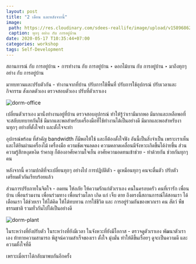 ```yaml
---
layout: post
title: "2 เดือน และหลังจากนี้"
image:
 path: https://res.cloudinary.com/sdees-reallife/image/upload/v1589686213/IMG_1920.jpg
 caption: ทุกๆ อย่าง กับ การอยู่บ้าน
date: 2020-05-17 T10:35:44+07:00
categories: workshop
tags: Self-Development
---
```

สถานการณ์ กับ การอยู่บ้าน ‣ การทำงาน กับ การอยู่บ้าน ‣ ดอกไม้บาน กับ การอยู่บ้าน ‣ มาถึงทุกๆ อย่าง กับ การอยู่บ้าน

มาทบทวนและปรับตัวกัน - ทำงานจากที่บ้าน ปรับการใช้พื้นที่ ปรับการใช้อุปกรณ์ ปรับเวลาและกิจกรรม สังเกตตัวเอง ตรวจสอบตัวเอง ปรับที่ตัวเราเอง

![dorm-office](https://res.cloudinary.com/sdees-reallife/image/upload/c_scale,w_600/v1576681763/IMG_20191217_204153.jpg)

เปลี่ยนตัวเราเอง มานั่งทำงานอยู่ที่บ้าน ตรวจสอบอุปกรณ์ ทำให้รู้ว่าเรามีมากพอ มีมากและเหลือพอที่จะสลับบทบาทกันใช้ มีมากและพอสำหรับเครื่องมือที่ใช้ทำงานได้เป็นอย่างดี มีมากและพอสำหรับงานทุกๆ อย่างที่ตั้งใจทำ และตั้งใจจะทำ

อุปกรณ์พร้อม ที่สำคัญ bandwidth ก็มีพอให้ใช้ และก็ต้องตั้งใจฟัง อันนี้เป็นสิ่งจำเป็น เพราะเราเห็นและได้ยินผ่านเครื่องไม้ เครื่องมือ ความชัดเจนลดลง ความคลาดเคลื่อนมีจังหวะเกิดขึ้นได้ง่ายขึ้น ส่วนความรู้สึกหงุดหงิด รำคาญ ก็ต้องอาศัยความใจเย็น อาศัยความอดทนเข้าช่วย - ทำด้วยกัน ช่วยกันทุกๆ คน

หลังจากนี้ ความปกติที่จะเปลี่ยนทุกๆ อย่างไป การปฏิบัติตัว - ดูเหมือนทุกๆ คนจะตื่นตัว ปรับตัว เตรียมตัวกันเรียบร้อยแล้ว

ส่วนการปรับภายในจิตใจ - อดทน ให้อภัย ให้ความรักแก่ตัวเราเอง คนในครอบครัว คนที่เรารัก เพื่อนบ้าน เพื่อนร่วมงาน เพื่อนร่วมทาง เพื่อนร่วมโลก เกิด แก่ เจ็บ ตาย ถึงตรงนี้สถานการณ์ได้สอนเรา ได้เตือนเรา ได้ช่วยเรา ให้ได้คิด ให้ได้ทบทวน การใช้ชีวิต และ การอยู่ร่วมกันของพวกเรา คน สัตว์ พืช ธรรมชาติ รวมทั่วกันไปได้เป็นอย่างดี

![dorm-plant](https://res.cloudinary.com/sdees-reallife/image/upload/c_scale,w_600/v1579614892/IMG_0211.jpg)

ในระหว่างที่ยังปรับตัว ในระหว่างที่ยังมีเวลา ในจังหวะที่ยังมีโอกาส - ตรวจดูตัวเราเอง พัฒนาตัวเราเอง ท้าทายความสามารถ พิสูจน์ความสำเร็จของเรา ตั้งใจ มุ่งมั่น ทำให้ดีขึ้นเรื่อยๆ ดูจะเป็นความดี และ ความตั้งใจที่ดี

เพราะเมื่อเราได้กลับมาพบกันอีกครั้ง
